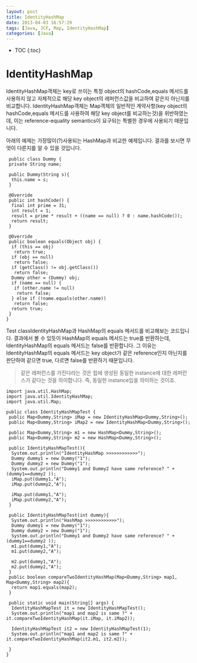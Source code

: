 ```yaml
---
layout: post
title: IdentityHashMap
date: 2013-04-03 16:57:29
tags: [Java, JCF, Map, IdentityHashMap]
categories: [Java]
---
```


* TOC
{:toc}


# IdentityHashMap
IdentityHashMap객체는 key로 쓰이는 특정 object의 hashCode,equals 메서드를 사용하지 않고 자체적으로 해당 key object의 레퍼런스값을 비교하여 같은지 아닌지를 비교합니다.
IdentityHashMap객체는 Map객체의 일반적인 계약사항(key object의 hashCode,equals 메서드를 사용하여 해당 key object를 비교하는것)을 위반하였는데, 이는 reference-equality semantics이 요구되는 특별한 경우에 사용되기 때문입니다.

 아래의 예제는 가장많이(?)사용되는 HashMap과 비교한 예제입니다. 결과를 보시면 무엇이 다른지를 알 수 있을 것입니다.

```
 public class Dummy {
 private String name;

 public Dummy(String s){
  this.name = s;
 }

 @Override
 public int hashCode() {
  final int prime = 31;
  int result = 1;
  result = prime * result + ((name == null) ? 0 : name.hashCode());
  return result;
 }

 @Override
 public boolean equals(Object obj) {
  if (this == obj)
   return true;
  if (obj == null)
   return false;
  if (getClass() != obj.getClass())
   return false;
  Dummy other = (Dummy) obj;
  if (name == null) {
   if (other.name != null)
    return false;
  } else if (!name.equals(other.name))
   return false;
  return true;
 }
}

```

Test classIdentityHashMap과 HashMap의 equals 메서드를 비교해보는 코드입니다.
결과에서 볼 수 있듯이 HashMap의 equals 메서드는 true를 반환하는데, IdentityHashMap의 equals 메서드는 false를 반환합니다.
그 이유는 IdentityHashMap의 equals 메서드는 key object가 같은 reference인지 아닌지를 판단하여 같으면 true, 다르면 false를 반환하기 때문입니다.
> 같은 레퍼런스를 가진다라는 것은 힙에 생성된 동일한 instance에 대한 레퍼런스가 같다는 것을 의미합니다. 즉, 동일한 instance임을 의미하는 것이죠.

```
import java.util.HashMap;
import java.util.IdentityHashMap;
import java.util.Map;

public class IdentityHashMapTest {
 public Map<Dummy,String> iMap = new IdentityHashMap<Dummy,String>();
 public Map<Dummy,String> iMap2 = new IdentityHashMap<Dummy,String>();

 public Map<Dummy,String> m1 = new HashMap<Dummy,String>();
 public Map<Dummy,String> m2 = new HashMap<Dummy,String>();

 public IdentityHashMapTest(){
  System.out.println("IdentityHashMap >>>>>>>>>>>>");
  Dummy dummy1 = new Dummy("1");
  Dummy dummy2 = new Dummy("1");
  System.out.println("Dummy1 and Dummy2 have same reference? " + (dummy1==dummy2 ));
  iMap.put(dummy1,"A");
  iMap.put(dummy2,"A");

  iMap.put(dummy1,"A");
  iMap.put(dummy2,"A");
 }

 public IdentityHashMapTest(int dummy){
  System.out.println("HashMap >>>>>>>>>>>>");
  Dummy dummy1 = new Dummy("1");
  Dummy dummy2 = new Dummy("1");
  System.out.println("Dummy1 and Dummy2 have same reference? " + (dummy1==dummy2 ));
  m1.put(dummy1,"A");
  m1.put(dummy2,"A");

  m2.put(dummy1,"A");
  m2.put(dummy2,"A");
 }
 public boolean compareTwoIdentityHashMap(Map<Dummy,String> map1, Map<Dummy,String> map2){
  return map1.equals(map2);
 }

 public static void main(String[] args) {
  IdentityHashMapTest it = new IdentityHashMapTest();
  System.out.println("map1 and map2 is same ?" + it.compareTwoIdentityHashMap(it.iMap, it.iMap2));

  IdentityHashMapTest it2 = new IdentityHashMapTest(1);
  System.out.println("map1 and map2 is same ?" + it.compareTwoIdentityHashMap(it2.m1, it2.m2));

 }
}
```
